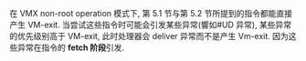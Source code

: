 
在 VMX non-root operation 模式下, 第 5.1 节与第 5.2 节所提到的指令都能直接产生 VM-exit. 当尝试这些指令时可能会引发某些异常(響如#UD 异常), 某些异常的优先级别高于 VM-exit, 此时处理器会 deliver 异常而不是产生 Vm-exit. 因为这些异常在指令的 **fetch 阶段**引发. 


